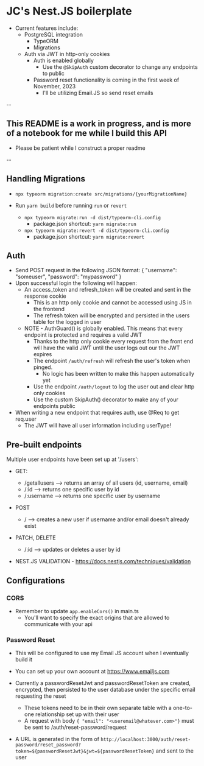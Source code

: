 # JC's Nest.JS boilerplate

* Current features include:
  * PostgreSQL integration
    * TypeORM
    * Migrations
  * Auth via JWT in http-only cookies
    * Auth is enabled globally
      * Use the ```@SkipAuth``` custom decorator to change any endpoints to public
    * Password reset functionality is coming in the first week of November, 2023
      * I'll be utilizing Email.JS so send reset emails

--

## This README is a work in progress, and is more of a notebook for me while I build this API

* Please be patient while I construct a proper readme

--

## Handling Migrations

* ```npx typeorm migration:create src/migrations/{yourMigrationName}```

* Run ```yarn build``` before running ```run``` or ```revert```
  * ```npx typeorm migrate:run -d dist/typeorm-cli.config```
    * package.json shortcut: ```yarn migrate:run```
  * ```npx typeorm migrate:revert -d dist/typeorm-cli.config```
    * package.json shortcut: ```yarn migrate:revert```

## Auth

* Send POST request in the following JSON format:
  {
    "username": "someuser",
    "password": "mypassword"
  }
* Upon successful login the following will happen:
  * An access_token and refresh_token will be created and sent in the response cookie
    * This is an http only cookie and cannot be accessed using JS in the frontend
    * The refresh token will be encrypted and persisted in the users table for the logged in user
  * NOTE - AuthGuard() is globally enabled.  This means that every endpoint is protected and requires a valid JWT
    * Thanks to the http only cookie every request from the front end will have the valid JWT until the user logs out our the JWT expires
    * The endpoint ```/auth/refresh``` will refresh the user's token when pinged.
      * No logic has been written to make this happen automatically yet
    * Use the endpoint ```/auth/logout``` to log the user out and clear http only cookies
    * Use the custom SkipAuth() decorator to make any of your endpoints public
* When writing a new endpoint that requires auth, use @Req to get req.user
  * The JWT will have all user information including userType!

## Pre-built endpoints

Multiple user endpoints have been set up at '/users':

* GET:
  * /getallusers --> returns an array of all users (id, username, email)
  * /:id --> returns one specific user by id
  * /:username --> returns one specific user by username
* POST
  * / --> creates a new user if username and/or email doesn't already exist
* PATCH, DELETE
  * /:id --> updates or deletes a user by id

* NEST.JS VALIDATION - <https://docs.nestjs.com/techniques/validation>

## Configurations

### CORS

* Remember to update ```app.enableCors()``` in main.ts
  * You'll want to specify the exact origins that are allowed to communicate with your api

### Password Reset

* This will be configured to use my Email JS account when I eventually build it
* You can set up your own account at <https://www.emailjs.com>

* Currently a passwordResetJwt and passwordResetToken are created, encrypted, then persisted to the user database under the specific email requesting the reset
  * These tokens need to be in their own separate table with a one-to-one relationship set up with their user
  * A request with body ```{ "email": "<useremail@whatever.com>"}``` must be sent to /auth/reset-password/request
* A URL is generated in the form of `http://localhost:3000/auth/reset-password/reset_password?token=${passwordResetJwt}&jwt=${passwordResetToken}` and sent to the user
